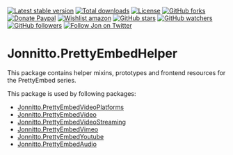 [![Latest stable version]][packagist] [![Total downloads]][packagist] [![License]][packagist] [![GitHub forks]][fork] [![Donate Paypal]][paypal] [![Wishlist amazon]][amazon] [![GitHub stars]][stargazers] [![GitHub watchers]][subscription] [![GitHub followers]][followers] [![Follow Jon on Twitter]][twitter]

# Jonnitto.PrettyEmbedHelper

This package contains helper mixins, prototypes and frontend resources for the PrettyEmbed series.

This package is used by following packages:

- [Jonnitto.PrettyEmbedVideoPlatforms]
- [Jonnitto.PrettyEmbedVideo]
- [Jonnitto.PrettyEmbedVideoStreaming]
- [Jonnitto.PrettyEmbedVimeo]
- [Jonnitto.PrettyEmbedYoutube]
- [Jonnitto.PrettyEmbedAudio]

[packagist]: https://packagist.org/packages/jonnitto/prettyembedhelper
[latest stable version]: https://poser.pugx.org/jonnitto/prettyembedhelper/v/stable
[total downloads]: https://poser.pugx.org/jonnitto/prettyembedhelper/downloads
[license]: https://poser.pugx.org/jonnitto/prettyembedhelper/license
[github forks]: https://img.shields.io/github/forks/jonnitto/Jonnitto.PrettyEmbedHelper.svg?style=social&label=Fork
[donate paypal]: https://img.shields.io/badge/Donate-PayPal-yellow.svg
[wishlist amazon]: https://img.shields.io/badge/Wishlist-Amazon-yellow.svg
[amazon]: https://www.amazon.de/hz/wishlist/ls/2WPGORAVYF39B?&sort=default
[paypal]: https://www.paypal.me/Jonnitto/20eur
[github stars]: https://img.shields.io/github/stars/jonnitto/Jonnitto.PrettyEmbedHelper.svg?style=social&label=Stars
[github watchers]: https://img.shields.io/github/watchers/jonnitto/Jonnitto.PrettyEmbedHelper.svg?style=social&label=Watch
[github followers]: https://img.shields.io/github/followers/jonnitto.svg?style=social&label=Follow
[follow jon on twitter]: https://img.shields.io/twitter/follow/jonnitto.svg?style=social&label=Follow
[twitter]: https://twitter.com/jonnitto
[fork]: https://github.com/jonnitto/Jonnitto.PrettyEmbedHelper/fork
[stargazers]: https://github.com/jonnitto/Jonnitto.PrettyEmbedHelper/stargazers
[subscription]: https://github.com/jonnitto/Jonnitto.PrettyEmbedHelper/subscription
[followers]: https://github.com/jonnitto/followers
[jonnitto.prettyembedvideoplatforms]: https://github.com/jonnitto/Jonnitto.PrettyEmbedVideoPlatforms
[jonnitto.prettyembedvideo]: https://github.com/jonnitto/Jonnitto.PrettyEmbedVideo
[jonnitto.prettyembedvideostreaming]: https://github.com/jonnitto/Jonnitto.PrettyEmbedVideoStreaming
[jonnitto.prettyembedvimeo]: https://github.com/jonnitto/Jonnitto.PrettyEmbedVimeo
[jonnitto.prettyembedyoutube]: https://github.com/jonnitto/Jonnitto.PrettyEmbedYoutube
[jonnitto.prettyembedaudio]: https://github.com/jonnitto/Jonnitto.PrettyEmbedAudio
